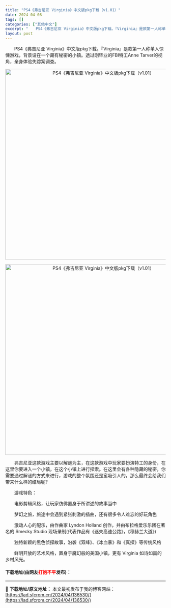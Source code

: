 ```yaml
---
title: "PS4《弗吉尼亚 Virginia》中文版pkg下载（v1.01）"
date: 2024-04-08
tags: []
categories: ["其他中文"]
excerpt: "　　PS4《弗吉尼亚 Virginia》中文版pkg下载。『Virginia』是款第一人称单人惊悚游戏，背景设在一个藏有秘密的小镇。透过刚毕业的FBI特工Anne Tarver的视角，亲身体验失踪案调查。 　　弗吉尼亚这款游戏主要以解谜为主，在这款游戏中玩家要扮演特工的身份，在这里你要进入一个小镇，&hellip;"
layout: post
---
```


 <p>　　PS4《弗吉尼亚 Virginia》中文版pkg下载。『Virginia』是款第一人称单人惊悚游戏，背景设在一个藏有秘密的小镇。透过刚毕业的FBI特工Anne Tarver的视角，亲身体验失踪案调查。</p> <p align="center"><img align="" border="0" src="https://lad.sfcrom.cn/wp-content/uploads/2024/04/20240408_661388ef40eac.webp" width="600" alt="PS4《弗吉尼亚 Virginia》中文版pkg下载（v1.01）" /></p> <p align="center"><img align="" border="0" src="https://lad.sfcrom.cn/wp-content/uploads/2024/04/20240408_661388ef866cf.webp" width="600" alt="PS4《弗吉尼亚 Virginia》中文版pkg下载（v1.01）" /></p> <p>　　弗吉尼亚这款游戏主要以解谜为主，在这款游戏中玩家要扮演特工的身份，在这里你要进入一个小镇，在这个小镇上进行探索。在这里会有各种隐藏的秘密，你需要通过解谜的方式来进行，游戏的整个氛围还是蛮吸引人的，那么最终会给我们带来什么样的结局呢?</p> <p>　　游戏特色：</p> <p>　　电影剪辑风格，让玩家仿佛置身于所讲述的故事当中</p> <p>　　梦幻之旅，旅途中会遇到紧张刺激的插曲，还有很多令人难忘的好玩角色</p> <p>　　激动人心的配乐，由作曲家 Lyndon Holland 创作，并由布拉格爱乐乐团在著名的 Smecky Studio 现场录制(代表作品有《迷失高速公路》，《穆赫兰大道》)</p> <p>　　独特新颖的黑色侦探故事，沿袭《双峰》、《冰血暴》和《真探》等传统风格</p> <p>　　鲜明开放的艺术风格，置身于魔幻般的美国小镇，更有 Virginia 如诗如画的乡村风光。</p> <p><h4>下载地址(由网友<font color="red">打抱不平</font>发布)：</h4></p> 

---
📖 **下载地址/原文地址：** 本文最初发布于我的博客网站：[https://lad.sfcrom.cn/2024/04/136530/](https://lad.sfcrom.cn/2024/04/136530/)
